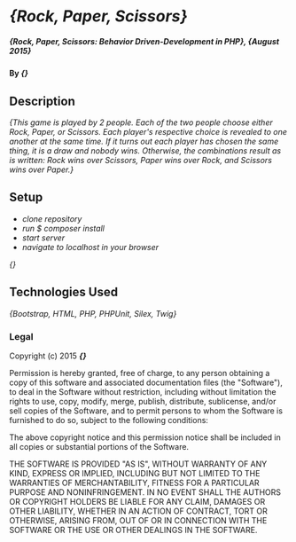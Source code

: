 # _{Rock, Paper, Scissors}_

##### _{Rock, Paper, Scissors: Behavior Driven-Development in PHP}, {August 2015}_

#### By _**{}**_

## Description

_{This game is played by 2 people. Each of the two people choose either Rock, Paper, or Scissors. Each player's respective choice is revealed to one another at the same time. If it turns out each player has chosen the same thing, it is a draw and nobody wins. Otherwise, the combinations result as is written: Rock wins over Scissors, Paper wins over Rock, and Scissors wins over Paper.}_

## Setup

* _clone repository_
* _run $ composer install_
* _start server_
* _navigate to localhost in your browser_

_{}_

## Technologies Used

_{Bootstrap, HTML, PHP, PHPUnit, Silex, Twig}_

### Legal

Copyright (c) 2015 **_{}_**


Permission is hereby granted, free of charge, to any person obtaining a copy
of this software and associated documentation files (the "Software"), to deal
in the Software without restriction, including without limitation the rights
to use, copy, modify, merge, publish, distribute, sublicense, and/or sell
copies of the Software, and to permit persons to whom the Software is
furnished to do so, subject to the following conditions:

The above copyright notice and this permission notice shall be included in
all copies or substantial portions of the Software.

THE SOFTWARE IS PROVIDED "AS IS", WITHOUT WARRANTY OF ANY KIND, EXPRESS OR
IMPLIED, INCLUDING BUT NOT LIMITED TO THE WARRANTIES OF MERCHANTABILITY,
FITNESS FOR A PARTICULAR PURPOSE AND NONINFRINGEMENT. IN NO EVENT SHALL THE
AUTHORS OR COPYRIGHT HOLDERS BE LIABLE FOR ANY CLAIM, DAMAGES OR OTHER
LIABILITY, WHETHER IN AN ACTION OF CONTRACT, TORT OR OTHERWISE, ARISING FROM,
OUT OF OR IN CONNECTION WITH THE SOFTWARE OR THE USE OR OTHER DEALINGS IN
THE SOFTWARE.
